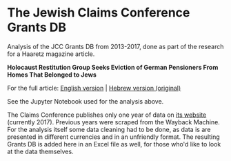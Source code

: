 # The Jewish Claims Conference Grants DB

Analysis of the JCC Grants DB from 2013-2017, done as part of the research for a Haaretz magazine article.

**Holocaust Restitution Group Seeks Eviction of German Pensioners From Homes That Belonged to Jews**

For the full article: [English version](https://www.haaretz.com/world-news/europe/.premium.MAGAZINE-holocaust-restitution-group-seeks-eviction-of-german-seniors-from-nazi-seized-homes-1.7044683?utm_source=dlvr.it&utm_medium=twitter) | [Hebrew version (original)](https://www.haaretz.co.il/magazine/.premium-MAGAZINE-1.7018860)

See the Jupyter Notebook used for the analysis above.

The Claims Conference publishes only one year of data on [its website](http://www.claimscon.org/what-we-do/allocations/grants-database-2017/) (currently 2017). Previous years were scraped from the Wayback Machine. For the analysis itself some data cleaning had to be done, as data is are presented in different currencies and in an unfriendly format. The resulting Grants DB is added here in an Excel file as well, for those who'd like to look at the data themselves.
